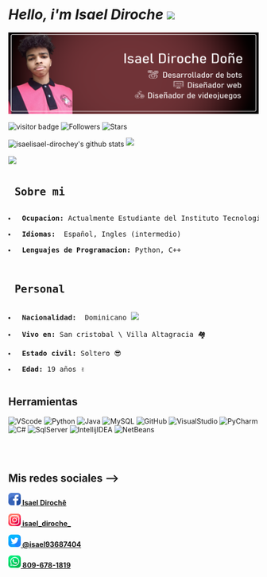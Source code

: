 

<h1><i> Hello, i'm <b>Isael Diroche</i></b> <img src="https://media.giphy.com/media/hvRJCLFzcasrR4ia7z/giphy.gif" width="25px"></h1>
<img src="iconos/fondo.png">

![visitor badge](https://visitor-badge.glitch.me/badge?page_id=isael-diroche.isael-diroche)
![Followers](https://img.shields.io/github/followers/isael-diroche)
![Stars](https://img.shields.io/github/stars/isael-diroche?label=stars&logo=Profile%20stars&logoColor=g)

<img align="center" src="https://github-readme-stats.vercel.app/api?username=isael-diroche&show_icons=true&include_all_commits=true&theme=dark&hide_border=false" alt="isaelisael-dirochey's github stats" /> ![](https://github-readme-streak-stats.herokuapp.com/?user=isael-diroche&theme=dark&hide_border=false)

<img align="center" src="https://github-readme-stats.vercel.app/api/top-langs/?username=isael-diroche&layout=compact&theme=dark&hide_border=false" />


<pre>
<h2> Sobre mi</h2>
<li> <b>Ocupacion: </b>Actualmente Estudiante del Instituto Tecnologico de las Americas (ITLA)</li>
<li> <b>Idiomas: </b> Español, Ingles (intermedio)</li>
<li> <b>Lenguajes de Programacion: </b>Python, C++</li>
</pre>
<pre>
<h2> Personal</h2>
<li> <b>Nacionalidad: </b> Dominicano <img height="15" src="https://cdn.countryflags.com/thumbs/dominican-republic/flag-400.png"></li>
<li> <b>Vivo en: </b>San cristobal \ Villa Altagracia 🏘</li>
<li> <b>Estado civil: </b>Soltero 😎</li>
<li> <b>Edad: </b>19 años ✌️</li>
</pre>

<h2>Herramientas</h2>

![VScode](https://img.shields.io/badge/-Vscode-blue?style=for-the-badge&logo=visualstudiocode)
![Python](https://img.shields.io/badge/-Python-succes?style=for-the-badge&logo=python)
![Java](https://img.shields.io/badge/-java-red?style=for-the-badge&logo=java)
![MySQL](https://img.shields.io/badge/-MySQL-blue?style=for-the-badge&logo=mysql)
![GitHub](https://img.shields.io/badge/-GitHub-black?style=for-the-badge&logo=github)
![VisualStudio](https://img.shields.io/badge/-VisualStudio-blueviolet?style=for-the-badge&logo=visualstudio)
![PyCharm](https://img.shields.io/badge/-Pycharm-green?style=for-the-badge&logo=Pycharm)
![C#](https://img.shields.io/badge/-Csharp-blue?style=for-the-badge&logo=csharp)
![SqlServer](https://img.shields.io/badge/-SqlServer-red?style=for-the-badge&logo=microsoftsqlserver)
![IntellijIDEA](https://img.shields.io/badge/-IntellijIDEA-blueviolet?style=for-the-badge&logo=intellijidea)
![NetBeans](https://img.shields.io/badge/-NetBeans-black?style=for-the-badge&logo=apachenetbeanside)

<br />
<br />

## Mis redes sociales -->

<a align="center" href="https://www.facebook.com/isaelDD/" ><img src="iconos/facebook.png" widht="25" height="25"><b> Isael Dirochê </b></a>

<a align="center" href="https://www.instagram.com/_isael_diroche_/" ><img src="iconos/instagram.png" widht="25" height="25"><b> isael_diroche_ </b></a>

<a align="center" href="https://twitter.com/isael93687404" ><img src="iconos/gorjeo.png" widht="25" height="25"><b> @isael93687404 </b></a>

<a align="center" href="+18096781819" ><img src="iconos/whatsapp.png" widht="25" height="25"><b> 809-678-1819 </b></a>
